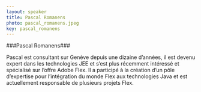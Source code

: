 ```yaml
---
layout: speaker
title: Pascal Romanens
photo: pascal_romanens.jpeg
key: pascal_romanens
---
```


###Pascal Romanens###

Pascal est consultant sur Genève depuis une dizaine d’années, il est devenu expert dans les technologies JEE et s’est plus récemment intéressé et spécialisé sur l’offre Adobe Flex.
Il a participé à la création d’un pôle d’expertise pour l’intégration du monde Flex aux technologies Java et est actuellement responsable de plusieurs projets Flex.

